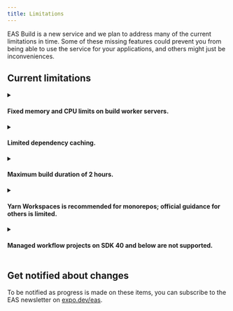 ```yaml
---
title: Limitations
---
```


EAS Build is a new service and we plan to address many of the current limitations in time. Some of these missing features could prevent you from being able to use the service for your applications, and others might just be inconveniences.

## Current limitations

<details><summary><h4>Fixed memory and CPU limits on build worker servers.</h4></summary>
<p>

The ["Server infrastructure" reference](../server-infrastructure.md) contains the most up-to-date information about the current specifications of the Android (Ubuntu) and iOS  (macOS) build servers. You may find that the resources available are not sufficient to build your app if your build process requires more than 12GB RAM. In the future we will be adding more powerful configurations to increase memory limits and speed up build times.

</p>
</details>

<details><summary><h4>Limited dependency caching.</h4></summary>
<p>

Build jobs for Android install npm and Maven dependencies from a local cache. Build jobs for iOS install npm dependencies from a local cache, but there is no caching for CocoaPods yet.

Intermediate artifacts like `node_modules` directories are not cached and restored (eg: based on `yarn.lock` or `package-lock.json`), but if you commit them to your git repository then they will be uploaded to build servers.

[Learn more about dependendy caching](./caching.md).

</p>
</details>

<details><summary><h4>Maximum build duration of 2 hours.</h4></summary>
<p>

If your build takes longer than 2 hours to run, it will be cancelled. This limit is lower on the free plan, and is limit is subject to change in the future.

</p>
</details>

<details><summary><h4>Yarn Workspaces is recommended for monorepos; official guidance for others is limited.</h4></summary>
<p>

While you likely can have success using other monorepo tools like Nx if you are willing to dig in and understand the tooling and get your hands dirty, the Expo team will be unable to provide support and guidance on those tools. We recommend using [Yarn Workspaces](https://yarnpkg.com/en/docs/workspaces) because it is the only monorepo tool that we provide first-class integration with at the moment.

</p>
</details>

<details><summary><h4>Managed workflow projects on SDK 40 and below are not supported.</h4></summary>
<p>

EAS Build supports building iOS/Android native projects, so it works with any React Native app. Support for [Managed Expo projects](/introduction/managed-vs-bare.md) is only available for SDK 41 and higher. **For best results, we recommend using the latest SDK version**, or at least SDK 43.

The goal for managed projects with EAS Build is to remove the limitations commonly encountered with the classic build service (`expo build`): it will produce smaller binaries by only including the dependencies you need, and you will be able to include custom native code.

</p>
</details>

## Get notified about changes

To be notified as progress is made on these items, you can subscribe to the EAS newsletter on [expo.dev/eas](https://expo.dev/eas).

<br />

